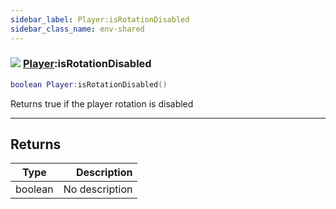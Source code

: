 ```yaml
---
sidebar_label: Player:isRotationDisabled
sidebar_class_name: env-shared
---
```


### ![](/img/wiki/shared.png) [Player](../player/README.md):isRotationDisabled

```lua
boolean Player:isRotationDisabled()
```

Returns true if the player rotation is disabled<br/>

-----------------
## Returns

| Type   | Description |
| ------ | ----------: |
| boolean | No description |
